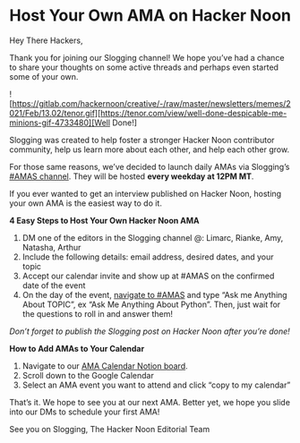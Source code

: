 



# Host Your Own AMA on Hacker Noon 



Hey There Hackers,

Thank you for joining our Slogging channel! We hope you’ve had a chance to share your thoughts on some active threads and perhaps even started some of your own. 


![https://gitlab.com/hackernoon/creative/-/raw/master/newsletters/memes/2021/Feb/13.02/tenor.gif][https://tenor.com/view/well-done-despicable-me-minions-gif-4733480][Well Done!]


Slogging was created to help foster a stronger Hacker Noon contributor community, help us learn more about each other, and help each other grow.

For those same reasons, we’ve decided to launch daily AMAs via Slogging’s [#AMAS channel](https://slogging.slack.com/archives/C01D94MM0VB). They will be hosted **every weekday at 12PM MT**. 

If you ever wanted to get an interview published on Hacker Noon, hosting your own AMA is the easiest way to do it.

**4 Easy Steps to Host Your Own Hacker Noon AMA**

1. DM one of the editors in the Slogging channel @: Limarc, Rianke, Amy, Natasha, Arthur
2. Include the following details: email address, desired dates, and your topic
3. Accept our calendar invite and show up at #AMAS on the confirmed date of the event
4. On the day of the event, [navigate to #AMAS](https://slogging.slack.com/archives/C01D94MM0VB) and type “Ask me Anything About TOPIC”, ex “Ask Me Anything About Python”. Then, just wait for the questions to roll in and answer them!

_Don’t forget to publish the Slogging post on Hacker Noon after you’re done!_

**How to Add AMAs to Your Calendar**

1. Navigate to our [AMA Calendar Notion board](https://www.notion.so/Slogging-AMA-Calendar-fba81581bcbb4472a940d31fb3e5814d). 
2. Scroll down to the Google Calendar
3. Select an AMA event you want to attend and click “copy to my calendar”

That’s it. We hope to see you at our next AMA. Better yet, we hope you slide into our DMs to schedule your first AMA!



See you on Slogging,
The Hacker Noon Editorial Team 

